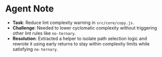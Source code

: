 # Agent Note

- **Task**: Reduce lint complexity warning in `src/core/copy.js`.
- **Challenge**: Needed to lower cyclomatic complexity without triggering other lint rules like `no-ternary`.
- **Resolution**: Extracted a helper to isolate path selection logic and rewrote it using early returns to stay within complexity limits while satisfying `no-ternary`.
